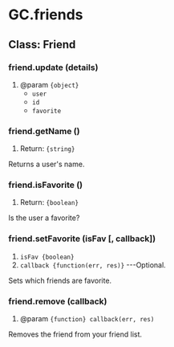 # GC.friends

## Class: Friend

### friend.update (details)
1. @param `{object}`
	* `user`
	* `id`
	* `favorite`

### friend.getName ()
1. Return: `{string}`

Returns a user's name.

### friend.isFavorite ()
1. Return: `{boolean}`

Is the user a favorite?

### friend.setFavorite (isFav [, callback])
1. `isFav {boolean}`
2. `callback {function(err, res)}` ---Optional.

Sets which friends are favorite.

### friend.remove (callback)
1. @param `{function} callback(err, res)`

Removes the friend from your friend list.
